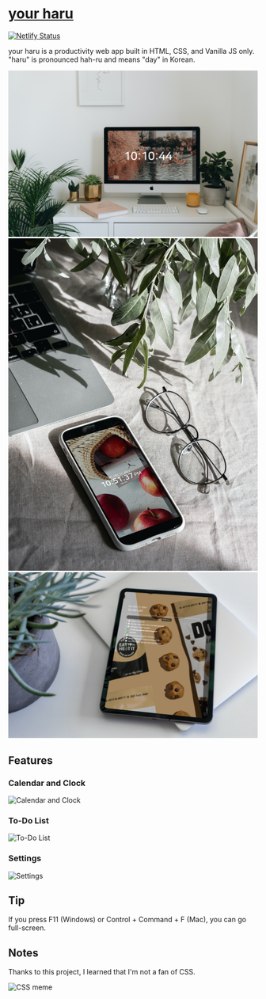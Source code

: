 # [your haru](https://your-haru.netlify.app/)

[![Netlify Status](https://api.netlify.com/api/v1/badges/e527141c-e916-4040-a16e-4fa4993a999a/deploy-status)](https://app.netlify.com/sites/your-haru/deploys)

your haru is a productivity web app built in HTML, CSS, and Vanilla JS only.\
"haru" is pronounced hah-ru and means "day" in Korean.

![Desktop](/img/docs/desktop.jpg)
![Mobile](/img/docs/mobile.jpg)
![Tablet](/img/docs/tablet.jpg)

## Features

### Calendar and Clock

![Calendar and Clock](img/docs/calendar-and-clock.png)

### To-Do List

![To-Do List](img/docs/to-do-list.png)

### Settings

![Settings](img/docs/settings.png)

## Tip

If you press F11 (Windows) or Control + Command + F (Mac), you can go full-screen.

## Notes

Thanks to this project, I learned that I'm not a fan of CSS.

![CSS meme](https://img-9gag-fun.9cache.com/photo/a1rQGo8_460s.jpg)
